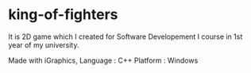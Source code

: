 # king-of-fighters


It is 2D game which I created for Software Developement I course in 1st year of my university.


Made with iGraphics,
Language : C++ 
Platform : Windows
